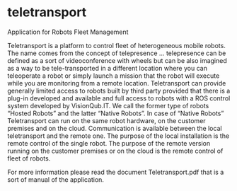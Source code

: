 # teletransport
Application for Robots Fleet Management

Teletransport is a platform to control fleet of heterogeneous mobile robots. The name comes from the concept of telepresence … telepresence can be defined as a sort of videoconference with wheels but can be also imagined as a way to be tele-transported in a different location where you can teleoperate a robot or simply launch a mission that the robot will execute while you are monitoring from a remote location.
Teletransport can provide generally limited access to robots built by third party provided that there is a plug-in developed and available and full access to robots with a ROS control system developed by VisionQub.IT. We call the former type of robots “Hosted Robots” and the latter “Native Robots”.
In case of “Native Robots” Teletransport can run on the same robot hardware, on the customer premises and on the cloud. Communication is available between the local teletransport and the remote one. The purpose of the local installation is the remote control of the single robot. The purpose of the remote version running on the customer premises or on the cloud is the remote control of fleet of robots.

For more information please read the document Teletransport.pdf that is a sort of manual of the application.
